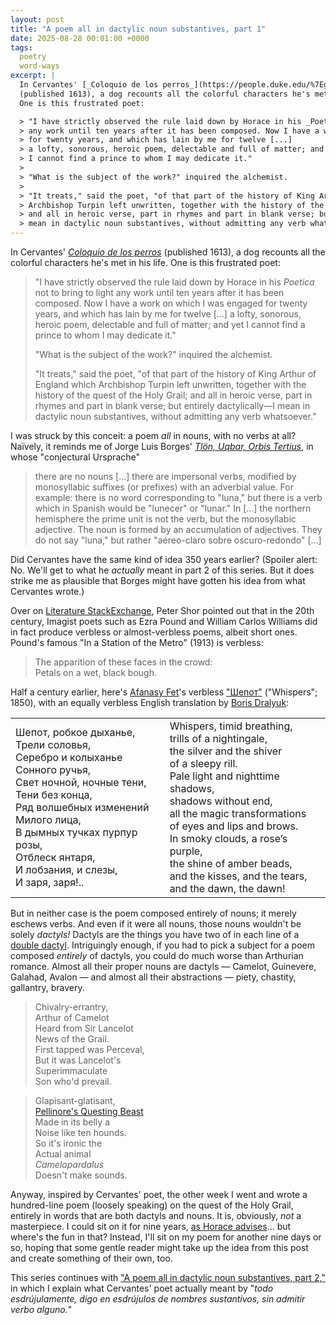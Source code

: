 ```yaml
---
layout: post
title: "A poem all in dactylic noun substantives, part 1"
date: 2025-08-28 00:01:00 +0000
tags:
  poetry
  word-ways
excerpt: |
  In Cervantes' [_Coloquio de los perros_](https://people.duke.edu/%7Egarci/garcitextos/bilingues/CERVANTES-MD/NOVELAS-EJEMPLARES/COLOQUIO-PERROS.HTM)
  (published 1613), a dog recounts all the colorful characters he's met in his life.
  One is this frustrated poet:

  > "I have strictly observed the rule laid down by Horace in his _Poetica_ not to bring to light
  > any work until ten years after it has been composed. Now I have a work on which I was engaged
  > for twenty years, and which has lain by me for twelve [...]
  > a lofty, sonorous, heroic poem, delectable and full of matter; and yet
  > I cannot find a prince to whom I may dedicate it."
  >
  > "What is the subject of the work?" inquired the alchemist.
  >
  > "It treats," said the poet, "of that part of the history of King Arthur of England which
  > Archbishop Turpin left unwritten, together with the history of the quest of the Holy Grail;
  > and all in heroic verse, part in rhymes and part in blank verse; but entirely dactylically—I
  > mean in dactylic noun substantives, without admitting any verb whatsoever."
---
```


In Cervantes' [_Coloquio de los perros_](https://people.duke.edu/%7Egarci/garcitextos/bilingues/CERVANTES-MD/NOVELAS-EJEMPLARES/COLOQUIO-PERROS.HTM)
(published 1613), a dog recounts all the colorful characters he's met in his life.
One is this frustrated poet:

> "I have strictly observed the rule laid down by Horace in his _Poetica_ not to bring to light
> any work until ten years after it has been composed. Now I have a work on which I was engaged
> for twenty years, and which has lain by me for twelve [...]
> a lofty, sonorous, heroic poem, delectable and full of matter; and yet
> I cannot find a prince to whom I may dedicate it."
>
> "What is the subject of the work?" inquired the alchemist.
>
> "It treats," said the poet, "of that part of the history of King Arthur of England which
> Archbishop Turpin left unwritten, together with the history of the quest of the Holy Grail;
> and all in heroic verse, part in rhymes and part in blank verse; but entirely dactylically—I
> mean in dactylic noun substantives, without admitting any verb whatsoever."

I was struck by this conceit: a poem _all_ in nouns, with no verbs at all?
Naïvely, it reminds me of Jorge Luis Borges'
[_Tlön, Uqbar, Orbis Tertius_](https://sites.evergreen.edu/politicalshakespeares/wp-content/uploads/sites/226/2015/12/Borges-Tl%C3%B6n-Uqbar-Orbius-Tertius.pdf),
in whose "conjectural Ursprache"

> there are no nouns [...] there are impersonal verbs, modified by monosyllabic suffixes (or prefixes)
> with an adverbial value. For example: there is no word corresponding to "luna," but there is a verb
> which in Spanish would be "lunecer" or "lunar." In [...] the northern hemisphere the prime unit is
> not the verb, but the monosyllabic adjective. The noun is formed by an accumulation of adjectives.
> They do not say "luna," but rather "aéreo-claro sobre oscuro-redondo" [...]

Did Cervantes have the same kind of idea 350 years earlier? (Spoiler alert: No. We'll get to
what he _actually_ meant in part 2 of this series. But it does strike me as plausible that Borges
might have gotten his idea from what Cervantes wrote.)

Over on [Literature StackExchange](https://literature.stackexchange.com/questions/29609/a-poem-in-nombres-sustantivos-sin-admitir-verbo-alguno),
Peter Shor pointed out that in the 20th century, Imagist poets such as Ezra Pound and William Carlos Williams
did in fact produce verbless or almost-verbless poems, albeit short ones.
Pound's famous "In a Station of the Metro" (1913) is verbless:

> The apparition of these faces in the crowd:  
> Petals on a wet, black bough.

Half a century earlier, here's [Afanasy Fet](https://en.wikipedia.org/wiki/Afanasy_Fet)'s verbless
["Шепот"](https://archive.org/details/1959_20220515/page/211) ("Whispers"; 1850),
with an equally verbless English translation by
[Boris Dralyuk](https://bdralyuk.wordpress.com/2019/02/13/the-dewy-lustrous-petals-of-this-rose-afanasy-fets-late-love/):

<table>
<tr><td>
Шепот, робкое дыханье,<br>
Трели соловья,<br>
Серебро и колыханье<br>
Сонного ручья,<span class="pskip"></span><br>
Свет ночной, ночные тени,<br>
Тени без конца,<br>
Ряд волшебных изменений<br>
Милого лица,<span class="pskip"></span><br>
В дымных тучках пурпур розы,<br>
Отблеск янтаря,<br>
И лобзания, и слезы,<br>
И заря, заря!..
</td><td>
Whispers, timid breathing,<br>
trills of a nightingale,<br>
the silver and the shiver<br>
of a sleepy rill.<span class="pskip"></span><br>
Pale light and nighttime shadows,<br>
shadows without end,<br>
all the magic transformations<br>
of eyes and lips and brows.<span class="pskip"></span><br>
In smoky clouds, a rose’s purple,<br>
the shine of amber beads,<br>
and the kisses, and the tears,<br>
and the dawn, the dawn!
</td></tr>
</table>

But in neither case is the poem composed entirely of nouns; it merely eschews verbs. And even if it were all nouns,
those nouns wouldn't be solely _dactyls!_ Dactyls are the things you have two of in each line of a
[double dactyl](https://en.wikipedia.org/wiki/Double_dactyl). Intriguingly enough, if you had to
pick a subject for a poem composed _entirely_ of dactyls, you could do much worse than Arthurian romance.
Almost all their proper nouns are dactyls — Camelot, Guinevere, Galahad, Avalon — and almost all their
abstractions — piety, chastity, gallantry, bravery.

> Chivalry-errantry,  
> Arthur of Camelot  
> Heard from Sir Lancelot  
> News of the Grail.  
> First tapped was Perceval,  
> But it was Lancelot's  
> Superimmaculate  
> Son who'd prevail.

> Glapisant-glatisant,  
> [Pellinore's Questing Beast](https://en.wikipedia.org/wiki/Questing_Beast)  
> Made in its belly a  
> Noise like ten hounds.  
> So it's ironic the  
> Actual animal  
> _Camelopardalus_  
> Doesn't make sounds.

Anyway, inspired by Cervantes' poet, the other week I went and wrote a hundred-line poem
(loosely speaking) on the quest of the Holy Grail, entirely in words that are both dactyls
and nouns. It is, obviously, _not_ a masterpiece. I could sit on it for nine years,
[as Horace advises](https://archive.org/details/horacesatiresspi0000unse/page/483)...
but where's the fun in that? Instead, I'll sit on my poem for another nine days or so,
hoping that some gentle reader might take up the idea from this post and create something
of their own, too.

This series continues with ["A poem all in dactylic noun substantives, part 2,"](/blog/2025/08/30/sin-admitir-verbo-alguno-part-2/)
in which I explain what Cervantes' poet actually meant by "_todo esdrújulamente,
digo en esdrújulos de nombres sustantivos, sin admitir verbo alguno._"
